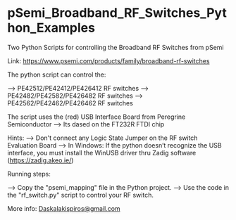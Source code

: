 # pSemi_Broadband_RF_Switches_Python_Examples
Two Python Scripts for controlling the Broadband RF Switches from pSemi 

Link: https://www.psemi.com/products/family/broadband-rf-switches

The python script can control the:

--> PE42512/PE42412/PE426412 RF switches
--> PE42482/PE42582/PE426482 RF switches
--> PE42562/PE42462/PE426462 RF switches

The script uses the (red) USB Interface Board from Peregrine Semiconductor
-->  Its dased on the FT232R FTDI chip

Hints:
-->  Don't connect any Logic State Jumper on the RF switch Evaluation Board
--> In Windows: If the python doesn’t recognize the USB interface, you must install the WinUSB driver thru Zadig software (https://zadig.akeo.ie/)

Running steps:

-->  Copy the "psemi_mapping" file in the  Python project.
-->  Use the code in the "rf_switch.py" script to control your RF switch.

More info: Daskalakispiros@gmail.com

